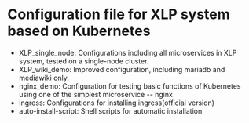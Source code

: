 # Configuration file for XLP system based on Kubernetes

- XLP_single_node: Configurations including all microservices in XLP system, tested on a single-node cluster.
- XLP_wiki_demo: Improved configuration, including mariadb and mediawiki only.
- nginx_demo: Configuration for testing basic functions of Kubernetes using one of the simplest microservice -- nginx
- ingress: Configurations for installing ingress(official version)
- auto-install-script: Shell scripts for automatic installation
